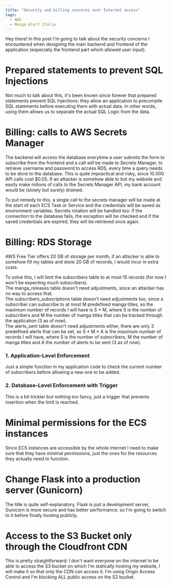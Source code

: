 ```yaml
---
title: "Security and billing concerns over Internet access"
tags:
  - AWS
  - Manga Alert Italia
---
```


Hey there! In this post I'm going to talk about the security concerns I encountered when designing the main backend and frontend of the application (especially the frontend part which allowed user input). 

# Prepared statements to prevent SQL Injections
Not much to talk about this, it's been known since forever that prepared statements prevent SQL Injections: they allow an application to precompile SQL statements before executing them with actual data. In other words, using them allows us to separate the actual SQL Logic from the data. 

# Billing: calls to AWS Secrets Manager
The backend will access the database everytime a user submits the form to subscribe from the frontend and a call will be made to Secrets Manager, to retrieve username and password to access RDS, every time a query needs to be done to the database. This is quite impractical and risky, since 10.000 API calls cost $0.05. If an attacker is somehow able to bot my website and easily make milions of calls to the Secrets Manager API, my bank account would be (slowly but surely) drained.    

To put remedy to this, a single call to the secrets manager will be made at the start of each ECS Task or Service and the credentials will be saved as environment variables. Secrets rotation will be handled too: if the connection to the database fails, the exception will be checked and if the saved credentials are expired, they will be retrieved once again. 

# Billing: RDS Storage
AWS Free Tier offers 20 GB of storage per month, if an attacker is able to somehow fill my tables and store 20 GB of records, I would incur in extra costs.   

To solve this, I will limit the subscribers table to at most 15 records (for now I won't be expecting much subscribers).   
The manga_releases table doesn't need adjustments, since an attacker has no way to access that.  
The subscribers_subscriptions table doesn't need adjustments too, since a subscriber can subscribe to at most M predefined manga titles, so the maximum number of records I will have is S * M, where S is the number of subscribers and M the number of manga titles that can be tracked through the application (3 as of now).   
The alerts_sent table doesn't need adjustments either, there are only 3 predefined alerts that can be set, so S * M * A is the maximum number of records I will have, where S is the number of subscribers, M the number of manga titles and A the number of alerts to be sent (3 as of now). 

### 1. Application-Level Enforcement
Just a simple function in my application code to check the current number of subscribers before allowing a new one to be added.

### 2. Database-Level Enforcement with Trigger
This is a bit trickier but nothing too fancy, just a trigger that prevents insertion when the limit is reached.

# Minimal permissions for the ECS instances
Since ECS instances are accessible by the whole internet I need to make sure that they have minimal permissions, just the ones for the resources they actually need to function. 

# Change Flask into a production server (Gunicorn)
The title is quite self-explanatory, Flask is just a development server, Gunicorn is more secure and has better performance, so I'm going to switch to it before finally hosting publicly. 

# Access to the S3 Bucket only through the Cloudfront CDN
This is pretty straightforward: I don't want everyone on the internet to be able to access the S3 bucket on which I'm  statically hosting my website, I will make it so that only the CDN can access it. I'm using Origin Access Control and I'm blocking ALL public access on the S3 bucket. 



